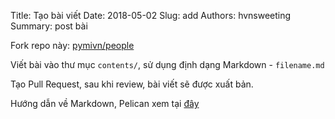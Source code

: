Title: Tạo bài viết
Date: 2018-05-02
Slug: add
Authors: hvnsweeting
Summary: post bài

Fork repo này: [pymivn/people](https://github.com/pymivn/people#fork-destination-box)

Viết bài vào thư mục `contents/`, sử dụng định dạng Markdown - `filename.md`

Tạo Pull Request, sau khi review, bài viết sẽ được xuất bản.

Hướng dẫn về Markdown, Pelican xem tại [đây](http://pymi.vn/blog/blog-markdown-pelican-githubpages/)
